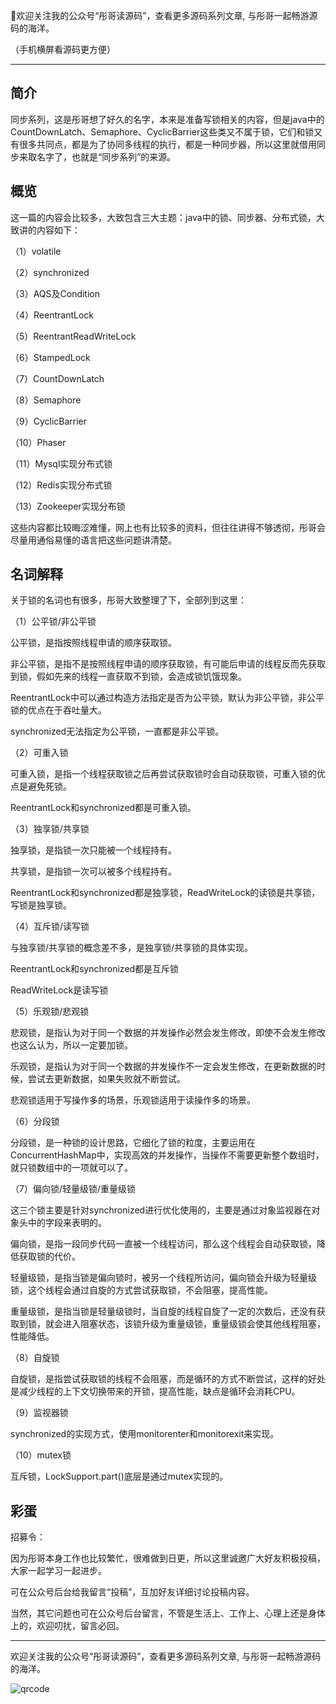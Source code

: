🖕欢迎关注我的公众号“彤哥读源码”，查看更多源码系列文章, 与彤哥一起畅游源码的海洋。 

（手机横屏看源码更方便）

---

## 简介

同步系列，这是彤哥想了好久的名字，本来是准备写锁相关的内容，但是java中的CountDownLatch、Semaphore、CyclicBarrier这些类又不属于锁，它们和锁又有很多共同点，都是为了协同多线程的执行，都是一种同步器，所以这里就借用同步来取名字了，也就是“同步系列”的来源。

## 概览

这一篇的内容会比较多，大致包含三大主题：java中的锁、同步器、分布式锁，大致讲的内容如下：

（1）volatile

（2）synchronized

（3）AQS及Condition

（4）ReentrantLock

（5）ReentrantReadWriteLock

（6）StampedLock

（7）CountDownLatch

（8）Semaphore

（9）CyclicBarrier

（10）Phaser

（11）Mysql实现分布式锁

（12）Redis实现分布式锁

（13）Zookeeper实现分布锁

这些内容都比较晦涩难懂，网上也有比较多的资料，但往往讲得不够透彻，彤哥会尽量用通俗易懂的语言把这些问题讲清楚。

## 名词解释

关于锁的名词也有很多，彤哥大致整理了下，全部列到这里：

（1）公平锁/非公平锁

公平锁，是指按照线程申请的顺序获取锁。

非公平锁，是指不是按照线程申请的顺序获取锁，有可能后申请的线程反而先获取到锁，假如先来的线程一直获取不到锁，会造成锁饥饿现象。

ReentrantLock中可以通过构造方法指定是否为公平锁，默认为非公平锁，非公平锁的优点在于吞吐量大。

synchronized无法指定为公平锁，一直都是非公平锁。

（2）可重入锁

可重入锁，是指一个线程获取锁之后再尝试获取锁时会自动获取锁，可重入锁的优点是避免死锁。

ReentrantLock和synchronized都是可重入锁。

（3）独享锁/共享锁

独享锁，是指锁一次只能被一个线程持有。

共享锁，是指锁一次可以被多个线程持有。

ReentrantLock和synchronized都是独享锁，ReadWriteLock的读锁是共享锁，写锁是独享锁。

（4）互斥锁/读写锁

与独享锁/共享锁的概念差不多，是独享锁/共享锁的具体实现。

ReentrantLock和synchronized都是互斥锁

ReadWriteLock是读写锁

（5）乐观锁/悲观锁

悲观锁，是指认为对于同一个数据的并发操作必然会发生修改，即使不会发生修改也这么认为，所以一定要加锁。

乐观锁，是指认为对于同一个数据的并发操作不一定会发生修改，在更新数据的时候，尝试去更新数据，如果失败就不断尝试。

悲观锁适用于写操作多的场景，乐观锁适用于读操作多的场景。

（6）分段锁

分段锁，是一种锁的设计思路，它细化了锁的粒度，主要运用在ConcurrentHashMap中，实现高效的并发操作，当操作不需要更新整个数组时，就只锁数组中的一项就可以了。

（7）偏向锁/轻量级锁/重量级锁

这三个锁主要是针对synchronized进行优化使用的，主要是通过对象监视器在对象头中的字段来表明的。

偏向锁，是指一段同步代码一直被一个线程访问，那么这个线程会自动获取锁，降低获取锁的代价。

轻量级锁，是指当锁是偏向锁时，被另一个线程所访问，偏向锁会升级为轻量级锁，这个线程会通过自旋的方式尝试获取锁，不会阻塞，提高性能。

重量级锁，是指当锁是轻量级锁时，当自旋的线程自旋了一定的次数后，还没有获取到锁，就会进入阻塞状态，该锁升级为重量级锁，重量级锁会使其他线程阻塞，性能降低。

（8）自旋锁

自旋锁，是指尝试获取锁的线程不会阻塞，而是循环的方式不断尝试，这样的好处是减少线程的上下文切换带来的开锁，提高性能，缺点是循环会消耗CPU。

（9）监视器锁

synchronized的实现方式，使用monitorenter和monitorexit来实现。

（10）mutex锁

互斥锁，LockSupport.part()底层是通过mutex实现的。

## 彩蛋

招募令：

因为彤哥本身工作也比较繁忙，很难做到日更，所以这里诚邀广大好友积极投稿，大家一起学习一起进步。

可在公众号后台给我留言“投稿”，互加好友详细讨论投稿内容。

当然，其它问题也可在公众号后台留言，不管是生活上、工作上、心理上还是身体上的，欢迎叨扰，留言必回。

---

欢迎关注我的公众号“彤哥读源码”，查看更多源码系列文章, 与彤哥一起畅游源码的海洋。

![qrcode](https://gitee.com/alan-tang-tt/yuan/raw/master/死磕%20java集合系列/resource/qrcode_ss.jpg)
